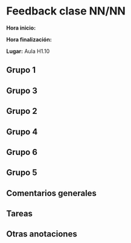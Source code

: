# Feedback clase NN/NN

**Hora inicio:** 

**Hora finalización:** 

**Lugar:** Aula H1.10

## Grupo 1

## Grupo 3

## Grupo 2

## Grupo 4

## Grupo 6

## Grupo 5

## Comentarios generales

## Tareas

## Otras anotaciones
